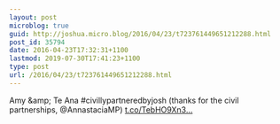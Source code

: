```yaml
---
layout: post
microblog: true
guid: http://joshua.micro.blog/2016/04/23/t723761449651212288.html
post_id: 35794
date: 2016-04-23T17:32:31+1100
lastmod: 2019-07-30T17:41:23+1100
type: post
url: /2016/04/23/t723761449651212288.html
---
```

Amy &amp;amp; Te Ana #civillypartneredbyjosh (thanks for the civil partnerships, @AnnastaciaMP) [t.co/TebHO9Xn3...](https://t.co/TebHO9Xn33)
